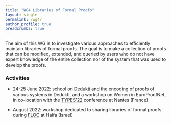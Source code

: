 ```yaml
---
title: "WG4 Libraries of Formal Proofs"
layout: single
permalink: /wg4/
author_profile: true
breadcrumbs: true
---
```


The aim of this WG is to investigate various approaches to efficiently maintain
libraries of formal proofs. The goal is to make a collection of proofs that can
be modified, extended, and queried by users who do not have expert knowledge of
the entire collection nor of the system that was used to develop the proofs.

### Activities

* 24-25 June 2022: school on [Dedukti](https://deducteam.github.io/) and the encoding of proofs of various systems in Dedukti, and a workshop on Women in EuroProofNet, in co-location with the [TYPES'22](https://types22.inria.fr/) conference at Nantes (France)

* August 2022: workshop dedicated to sharing libraries of formal proofs during [FLOC](https://www.floc2022.org/) at Haifa (Israel)

